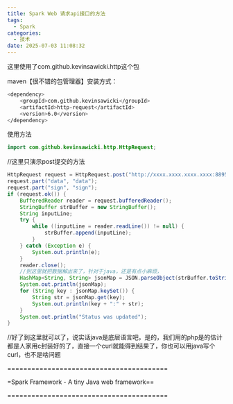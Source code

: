 ```yaml
---
title: Spark Web 请求api接口的方法
tags:
  - Spark
categories:
  - 技术
date: 2025-07-03 11:08:32
---
```


这里使用了com.github.kevinsawicki.http这个包

maven【很不错的包管理器】安装方式：

```bash
<dependency>
    <groupId>com.github.kevinsawicki</groupId>
    <artifactId>http-request</artifactId>
    <version>6.0</version>
</dependency>
```

使用方法

```java
import com.github.kevinsawicki.http.HttpRequest;
```

//这里只演示post提交的方法

```java
HttpRequest request = HttpRequest.post("http://xxxx.xxxx.xxxx.xxxx:8895/xxxxxx/general2/xxxx/xxxxxx.html");
request.part("data", "data");
request.part("sign", "sign");
if (request.ok()) {
    BufferedReader reader = request.bufferedReader();
    StringBuffer strBuffer = new StringBuffer();
    String inputLine;
    try {
        while ((inputLine = reader.readLine()) != null) {
            strBuffer.append(inputLine);
        }
    } catch (Exception e) {
        System.out.println(e);
    }
    reader.close();
    //到这里就把数据解出来了，针对于java，还是有点小麻烦，
    HashMap<String, String> jsonMap = JSON.parseObject(strBuffer.toString(), new HashMap<String, String>().getClass());
    System.out.println(jsonMap);
    for (String key : jsonMap.keySet()) {
        String str = jsonMap.get(key);
        System.out.println(key + ":" + str);
    }
    System.out.println("Status was updated");
}
```

//好了到这里就可以了，说实话java是底层语言吧，是的，我们用的php是的估计都是人家用c封装好的了，直接一个curl就能得到结果了，你也可以用java写个curl，也不是啥问题

========================================

=Spark Framework - A tiny Java web framework==

========================================



